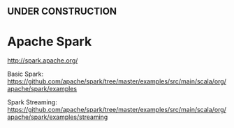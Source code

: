 

## UNDER CONSTRUCTION

# Apache Spark

http://spark.apache.org/



Basic Spark: https://github.com/apache/spark/tree/master/examples/src/main/scala/org/apache/spark/examples

Spark Streaming: https://github.com/apache/spark/tree/master/examples/src/main/scala/org/apache/spark/examples/streaming


